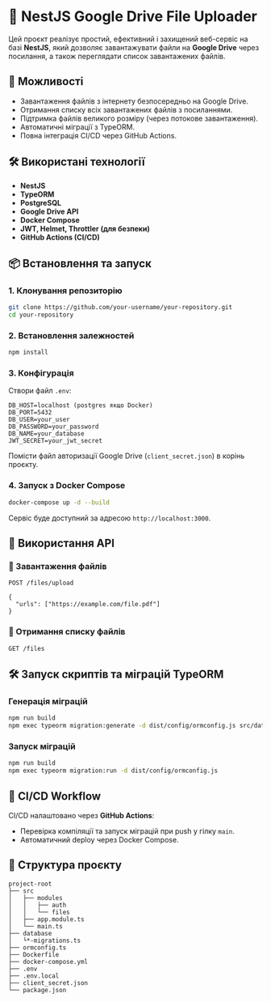 # 📁 NestJS Google Drive File Uploader

Цей проєкт реалізує простий, ефективний і захищений веб-сервіс на базі **NestJS**, який дозволяє завантажувати файли на **Google Drive** через посилання, а також переглядати список завантажених файлів.

## 🚀 Можливості

- Завантаження файлів з інтернету безпосередньо на Google Drive.
- Отримання списку всіх завантажених файлів з посиланнями.
- Підтримка файлів великого розміру (через потокове завантаження).
- Автоматичні міграції з TypeORM.
- Повна інтеграція CI/CD через GitHub Actions.

## 🛠️ Використані технології

- **NestJS**
- **TypeORM**
- **PostgreSQL**
- **Google Drive API**
- **Docker Compose**
- **JWT, Helmet, Throttler (для безпеки)**
- **GitHub Actions (CI/CD)**

## 📦 Встановлення та запуск




### 1. Клонування репозиторію

```bash
git clone https://github.com/your-username/your-repository.git
cd your-repository
```

### 2. Встановлення залежностей

```bash
npm install
```

### 3. Конфігурація

Створи файл `.env`:

```dotenv
DB_HOST=localhost (postgres якщо Docker)
DB_PORT=5432
DB_USER=your_user
DB_PASSWORD=your_password
DB_NAME=your_database
JWT_SECRET=your_jwt_secret
```

Помісти файл авторизації Google Drive (`client_secret.json`) в корінь проєкту.

### 4. Запуск з Docker Compose

```bash
docker-compose up -d --build
```

Сервіс буде доступний за адресою `http://localhost:3000`.

## 📌 Використання API

### 🔼 Завантаження файлів

```http
POST /files/upload

{
  "urls": ["https://example.com/file.pdf"]
}
```

### 📃 Отримання списку файлів

```http
GET /files
```

## 🛠️ Запуск скриптів та міграцій TypeORM

### Генерація міграцій

```bash
npm run build
npm exec typeorm migration:generate -d dist/config/ormconfig.js src/database/YourMigrationName
```

### Запуск міграцій

```bash
npm run build
npm exec typeorm migration:run -d dist/config/ormconfig.js
```

## 🔄 CI/CD Workflow

CI/CD налаштовано через **GitHub Actions**:

- Перевірка компіляції та запуск міграцій при push у гілку `main`.
- Автоматичний deploy через Docker Compose.

## 📂 Структура проєкту

```
project-root
├── src
│   ├── modules
│   │   ├── auth
│   │   └── files
│   ├── app.module.ts
│   └── main.ts
├── database
│   └*-migrations.ts
├── ormconfig.ts
├── Dockerfile
├── docker-compose.yml
├── .env
├── .env.local
├── client_secret.json
└── package.json
```

